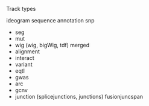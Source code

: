Track types

ideogram
sequence
annotation
snp
* seg
* mut
* wig  (wig, bigWig, tdf)
merged
* alignment   
* interact
* variant
* eqtl
* gwas
* arc
* gcnv
* junction (splicejunctions, junctions)
fusionjuncspan
